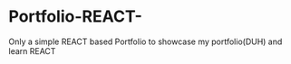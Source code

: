 # Portfolio-REACT-
Only a simple REACT based Portfolio to showcase my portfolio(DUH) and learn REACT
